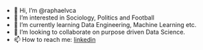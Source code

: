 - 👋 Hi, I’m @raphaelvca
- 👀 I’m interested in Sociology, Politics and Football
- 🌱 I’m currently learning Data Engineering, Machine Learning etc.
- 💞️ I’m looking to collaborate on purpose driven Data Science.
- 📫 How to reach me: [linkedin](https://www.linkedin.com/in/raphael-riege-aa15a914b/)

<!---
raphaelvca/raphaelvca is a ✨ special ✨ repository because its `README.md` (this file) appears on your GitHub profile.
You can click the Preview link to take a look at your changes.
--->
